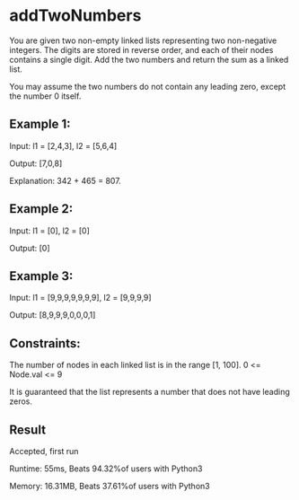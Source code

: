 # addTwoNumbers

You are given two non-empty linked lists representing two non-negative integers. The digits are stored in reverse order, and each of their nodes contains a single digit. Add the two numbers and return the sum as a linked list.

You may assume the two numbers do not contain any leading zero, except the number 0 itself.
 

## Example 1:


Input: l1 = [2,4,3], l2 = [5,6,4]

Output: [7,0,8]

Explanation: 342 + 465 = 807.

## Example 2:

Input: l1 = [0], l2 = [0]

Output: [0]


## Example 3:

Input: l1 = [9,9,9,9,9,9,9], l2 = [9,9,9,9]

Output: [8,9,9,9,0,0,0,1]
 

## Constraints:

The number of nodes in each linked list is in the range [1, 100].
0 <= Node.val <= 9

It is guaranteed that the list represents a number that does not have leading zeros.


## Result

Accepted, first run

Runtime: 55ms, Beats 94.32%of users with Python3

Memory: 16.31MB, Beats 37.61%of users with Python3